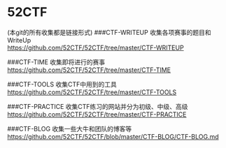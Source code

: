 # 52CTF
(本git的所有收集都是链接形式)
###CTF-WRITEUP
收集各项赛事的题目和WriteUp<br>
https://github.com/52CTF/52CTF/tree/master/CTF-WRITEUP

###CTF-TIME
收集即将进行的赛事<br>
https://github.com/52CTF/52CTF/tree/master/CTF-TIME

###CTF-TOOLS
收集CTF中用到的工具<br>
https://github.com/52CTF/52CTF/tree/master/CTF-TOOLS

###CTF-PRACTICE
收集CTF练习的网站并分为初级、中级、高级<br>
https://github.com/52CTF/52CTF/tree/master/CTF-PRACTICE

###CTF-BLOG
收集一些大牛和团队的博客等<br>
https://github.com/52CTF/52CTF/blob/master/CTF-BLOG/CTF-BLOG.md

